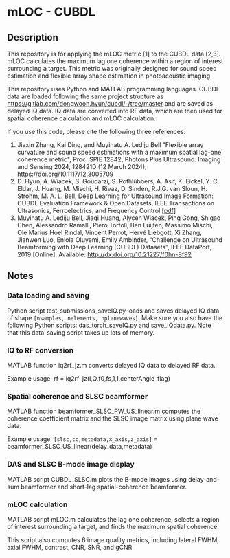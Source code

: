 # mLOC - CUBDL

## Description

This repository is for applying the mLOC metric [1] to the CUBDL data [2,3]. mLOC calculates the maximum lag one coherence within a region of interest surrounding a target. This metric was originally designed for sound speed estimation and flexible array shape estimation in photoacoustic imaging.

This repository uses Python and MATLAB programming languages. CUBDL data are loaded following the same project structure as https://gitlab.com/dongwoon.hyun/cubdl/-/tree/master and are saved as delayed IQ data. IQ data are converted into RF data, which are then used for spatial coherence calculation and mLOC calculation.

If you use this code, please cite the following three references:
 
1. Jiaxin Zhang, Kai Ding, and Muyinatu A. Lediju Bell "Flexible array curvature and sound speed estimations with a maximum spatial lag-one coherence metric", Proc. SPIE 12842, Photons Plus Ultrasound: Imaging and Sensing 2024, 128421D (12 March 2024); https://doi.org/10.1117/12.3005709
2. D. Hyun, A. Wiacek, S. Goudarzi, S. Rothlübbers, A. Asif, K. Eickel, Y. C. Eldar, J. Huang, M. Mischi, H. Rivaz, D. Sinden, R.J.G. van Sloun, H. Strohm, M. A. L. Bell, Deep Learning for Ultrasound Image Formation: CUBDL Evaluation Framework & Open Datasets, IEEE Transactions on Ultrasonics, Ferroelectrics, and Frequency Control [[pdf]](https://ieeexplore.ieee.org/stamp/stamp.jsp?tp=&arnumber=9475029)
3. Muyinatu A. Lediju Bell, Jiaqi Huang, Alycen Wiacek, Ping Gong, Shigao Chen, Alessandro Ramalli, Piero Tortoli, Ben Luijten, Massimo Mischi, Ole Marius Hoel Rindal, Vincent Perrot, Hervé Liebgott, Xi Zhang, Jianwen Luo, Eniola Oluyemi, Emily Ambinder, “Challenge on Ultrasound Beamforming with Deep Learning (CUBDL) Datasets”, IEEE DataPort, 2019 [Online]. Available: http://dx.doi.org/10.21227/f0hn-8f92

## Notes

### Data loading and saving

Python script test_submissions_saveIQ.py loads and saves delayed IQ data of shape `[nsamples, nelements, nplanewaves]`.
Make sure you also have the following Python scripts: das_torch_saveIQ.py and save_IQdata.py.
Note that this data-saving script takes up lots of memory.

### IQ to RF conversion

MATLAB function iq2rf_jz.m converts delayed IQ data to delayed RF data.

Example usage: rf = iq2rf_jz(I,Q,f0,fs,1,1,centerAngle_flag)

### Spatial coherence and SLSC beamformer

MATLAB function beamformer_SLSC_PW_US_linear.m computes the coherence coefficient matrix and the SLSC image matrix using plane wave data.

Example usage: `[slsc,cc,metadata,x_axis,z_axis]` = beamformer_SLSC_US_linear(delay_data,metadata)

### DAS and SLSC B-mode image display

MATLAB script CUBDL_SLSC.m plots the B-mode images using delay-and-sum beamformer and short-lag spatial-coherence beamformer.

### mLOC calculation

MATLAB script mLOC.m calculates the lag one coherence, selects a region of interest surrounding a target, and finds the maximum spatial coherence.

This script also computes 6 image quality metrics, including lateral FWHM, axial FWHM, contrast, CNR, SNR, and gCNR.



